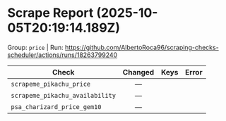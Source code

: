 # Scrape Report (2025-10-05T20:19:14.189Z)

Group: `price`  |  Run: https://github.com/AlbertoRoca96/scraping-checks-scheduler/actions/runs/18263799240

| Check | Changed | Keys | Error |
|---|:---:|:--|:--|
| `scrapeme_pikachu_price` | — |  |  |
| `scrapeme_pikachu_availability` | — |  |  |
| `psa_charizard_price_gem10` | — |  |  |
